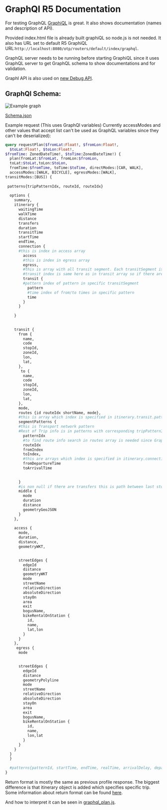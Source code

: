 # GraphQl R5 Documentation

For testing GraphQL [GraphiQL](https://github.com/graphql/graphiql) is great. It also shows documentation (names and description of API).

Provided index.html file is already built graphiQL so node.js is not needed. It also has URL set to default R5 GraphiQL URL:`http://localhost:8080/otp/routers/default/index/graphql`.

GraphQL server needs to be running before starting GraphiQL since it uses GraphQL server to get GraphQL schema to show documentations and for validation.

Graphl API is also used on [new Debug API](http://localhost:8080/new.html).

## GraphQl Schema:
![Example graph](https://rawgit.com/buma/R5Docs/master/resources/schemaDiagram.svg)

[Schema.json](https://github.com/buma/R5Docs/blob/master/resources/graphqlSchema.json)

Example request (This uses GraphQl variables) Currently accessModes and other values that accept list can't be used as GraphQL variables since they can't be deserialized):
```graphql
query requestPlan($fromLat:Float!, $fromLon:Float!,
  $toLat:Float!, $toLon:Float!,
$fromTime: ZonedDateTime!, $toTime:ZonedDateTime!) {
  plan(fromLat:$fromLat, fromLon:$fromLon,
  toLat:$toLat,toLon:$toLon,
  fromTime:$fromTime, toTime:$toTime, directModes:[CAR, WALK],
  accessModes:[WALK, BICYCLE], egressModes:[WALK],
transitModes:[BUS]) {
  
 patterns{tripPatternIdx, routeId, routeIdx}
  
  options {
    summary,
    itinerary {
      waitingTime
      walkTime
      distance
      transfers
      duration
      transitTime
      startTime
      endTime,
      connection {
      #this is index in access array
        access 
        #this is index in egress array
        egress,
        #this is array with all transit segment. Each transitSegment is one part of transit journey. If there are multiple there are transfers
        #transit index is same here as in transit array so if there are two transit elements with first first transitSegment is meant and with second second
        transit {
        #pattern index of pattern in specific transitSegment
          pattern
          #time index of from/to times in specific pattern
          time
        }
      }
    
    }
    
    
    transit {
      from {
        name,
        code
        stopId,
        zoneId,
        lon,
        lat,
      },
       to {
        name,
        code
        stopId,
        zoneId,
        lon,
        lat,
      },
      mode,
      routes {id routeIdx shortName, mode},
      #this is array which index is specified in itinerary.transit.pattern
      segmentPatterns {
      #this is Transport network pattern 
      #Rest of Trip info is in patterns with corresponding tripPatternIdx
        patternIdx
        #to find route info search in routes array is needed since GraphQL doesn't support maps
        routeIdx
        fromIndex
        toIndex,
        #this are arrays which index is specified in itinerary.connection.transit.time
        fromDepartureTime
        toArrivalTime
        
     
      }
      #is non null if there are transfers this is path between last stop of this transitSegment and to first of next mode is always WALK
      middle {
        mode
        duration
        distance
        geometryGeoJSON
      }
    },
    
    access {
      mode,
      duration,
      distance,
      geometryWKT,
      

      streetEdges {
        edgeId
        distance
        geometryWKT
        mode
        streetName
        relativeDirection
        absoluteDirection
        stayOn
        area
        exit
        bogusName,
        bikeRentalOnStation {
          id,
          name,
          lat,lon
        }
      }
    },
     egress {
      mode
     

      streetEdges {
        edgeId
        distance
        geometryPolyline
        mode
        streetName
        relativeDirection
        absoluteDirection
        stayOn
        area
        exit
        bogusName,
        bikeRentalOnStation {
          id,
          name,
          lon,lat
        }
      }
    }
  } 
  }
  
  #patterns{patternId, startTime, endTime, realTime, arrivalDelay, departureDelay}
} 
```
Return format is mostly the same as previous profile response. The biggest difference is that itinerary object is added which specifies specific trip.
Some information about return format can be found [here](https://github.com/conveyal/r5/issues/48#issuecomment-165480575).

And how to interpret it can be seen in [graphql_plan.js](https://github.com/conveyal/r5/blob/graphQL/src/main/resources/debug-plan/scripts/graphql_plan.js#L408).
